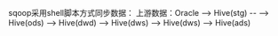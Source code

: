 sqoop采用shell脚本方式同步数据：
  上游数据：Oracle --> Hive(stg) --
            --> Hive(ods) --> Hive(dwd) --> Hive(dws) --> Hive(dws) --> Hive(ads)
